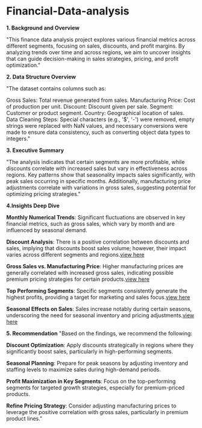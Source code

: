 # Financial-Data-analysis
**1. Background and Overview**

"This finance data analysis project explores various financial metrics across different segments, focusing on sales, discounts, and profit margins. By analyzing trends over time and across regions, we aim to uncover insights that can guide decision-making in sales strategies, pricing, and profit optimization."

**2. Data Structure Overview**

"The dataset contains columns such as:

Gross Sales: Total revenue generated from sales.
Manufacturing Price: Cost of production per unit.
Discount: Discount given per sale.
Segment: Customer or product segment.
Country: Geographical location of sales.
Data Cleaning Steps: Special characters (e.g., '$', '-') were removed, empty strings were replaced with NaN values, and necessary conversions were made to ensure data consistency, such as converting object data types to integers."

**3. Executive Summary**

"The analysis indicates that certain segments are more profitable, while discounts correlate with increased sales but vary in effectiveness across regions. Key patterns show that seasonality impacts sales significantly, with peak sales occurring in specific months. Additionally, manufacturing price adjustments correlate with variations in gross sales, suggesting potential for optimizing pricing strategies."

**4.Insights Deep Dive**

**Monthly Numerical Trends**: Significant fluctuations are observed in key financial metrics, such as gross sales, which vary by month and are influenced by seasonal demand.

**Discount Analysis**: There is a positive correlation between discounts and sales, implying that discounts boost sales volume; however, their impact varies across different segments and regions.[view here](Discount)

**Gross Sales vs. Manufacturing Price**: Higher manufacturing prices are generally correlated with increased gross sales, indicating possible premium pricing strategies for certain products.[view here](gross_sale)

**Top Performing Segments**: Specific segments consistently generate the highest profits, providing a target for marketing and sales focus.[view here](Segment)

**Seasonal Effects on Sales**: Sales increase notably during certain seasons, underscoring the need for seasonal inventory and pricing adjustments.[view here](seasonal)

**5. Recommendation**
"Based on the findings, we recommend the following:

**Discount Optimization**: Apply discounts strategically in regions where they significantly boost sales, particularly in high-performing segments.

**Seasonal Planning**: Prepare for peak seasons by adjusting inventory and staffing levels to maximize sales during high-demand periods.

**Profit Maximization in Key Segments**: Focus on the top-performing segments for targeted growth strategies, especially for premium-priced products.

**Refine Pricing Strategy**: Consider adjusting manufacturing prices to leverage the positive correlation with gross sales, particularly in premium product lines."
